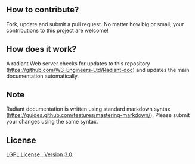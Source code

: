 ## How to contribute?

Fork, update and submit a pull request. No matter how big or small, your contributions to this project are welcome!

## How does it work?

A radiant Web server checks for updates to this repository (https://github.com/W3-Engineers-Ltd/Radiant-doc) and updates the main documentation automatically.

## Note

Radiant documentation is written using standard markdown syntax (https://guides.github.com/features/mastering-markdown/).  Please submit your changes using the same syntax.

[//]: # (## Community)

## License

[LGPL License , Version 3.0](https://www.gnu.org/licenses/lgpl-3.0.html).
